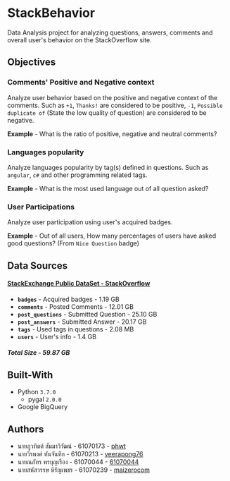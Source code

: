 # StackBehavior
Data Analysis project for analyzing questions, answers, comments and overall user's behavior on the StackOverflow site.

## Objectives
### Comments' Positive and Negative context
Analyze user behavior based on the positive and negative context of the comments. Such as `+1`, `Thanks!` are considered to be positive, `-1`, `Possible duplicate of` (State the low quality of question) are considered to be negative.

**Example** - What is the ratio of positive, negative and neutral comments?

### Languages popularity
Analyze languages popularity by tag(s) defined in questions. Such as `angular`, `c#` and other programming related tags.

**Example** - What is the most used language out of all question asked?

### User Participations
Analyze user participation using user's acquired badges.

**Example** - Out of all users, How many percentages of users have asked good questions? (From `Nice Question` badge)


## Data Sources
#### [StackExchange Public DataSet - StackOverflow](https://archive.org/download/stackexchange)
* **`badges`** - Acquired badges  - 1.19 GB
* **`comments`** - Posted Comments - 12.01 GB
* **`post_questions`** - Submitted Question - 25.10 GB
* **`post_answers`** - Submitted Answer - 20.17 GB
* **`tags`** - Used tags in questions - 2.08 MB
* **`users`** - User's info - 1.4 GB
##### Total Size - 59.87 GB

## Built-With
* Python `3.7.0`
    * pygal `2.0.0`
* Google BigQuery

## Authors
* นายภูวทิตต์ สัมมาวิวัฒน์ - 61070173 - [phwt](https://github.com/phwt)
* นายวีรพงศ์ ทันจันทึก - 61070213 - [veerapong76](https://github.com/veerapong76)
* นายณภัทร พรบุญเรือง - 61070044 - [61070044](https://github.com/61070044)
* นายสหัสวรรษ หิรัญเพชร - 61070239 - [maizerocom](https://github.com/maizerocom)
